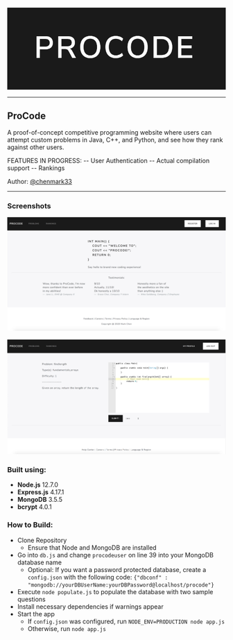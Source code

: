 ![](ProCode.png)

------

## ProCode

A proof-of-concept competitive programming website where users can attempt custom problems in Java, C++, and Python, and see how they rank against other users. 

FEATURES IN PROGRESS: 
-- User Authentication 
-- Actual compilation support 
-- Rankings 

Author: [@chenmark33](https://github.com/chenmark33)

------

### Screenshots 

![](SplashPage.png)
&nbsp;
![](ProblemPage.png)

### Built using: 

* **Node.js** 12.7.0 
* **Express.js** 4.17.1
* **MongoDB** 3.5.5
* **bcrypt** 4.0.1

### How to Build: 

* Clone Repository
  * Ensure that Node and MongoDB are installed 
* Go into `db.js` and change `procodeuser` on line 39 into your MongoDB database name 
  * Optional: If you want a password protected database, create a `config.json` with the following code: 
    `{"dbconf" : "mongodb://yourDBUserName:yourDBPassword@localhost/procode"}`
* Execute `node populate.js` to populate the database with two sample questions 
* Install necessary dependencies if warnings appear 
* Start the app 
  * If `config.json` was configured, run `NODE_ENV=PRODUCTION node app.js`
  * Otherwise, run `node app.js`